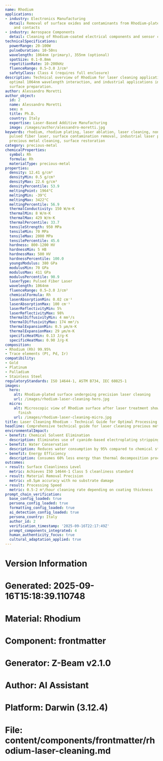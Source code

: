 ```yaml
---
name: Rhodium
applications:
- industry: Electronics Manufacturing
  detail: Removal of surface oxides and contaminants from Rhodium-plated connectors
    and contacts
- industry: Aerospace Components
  detail: Cleaning of Rhodium-coated electrical components and sensor contacts
technicalSpecifications:
  powerRange: 20-100W
  pulseDuration: 10-50ns
  wavelength: 1064nm (primary), 355nm (optional)
  spotSize: 0.1-0.8mm
  repetitionRate: 10-200kHz
  fluenceRange: 0.5–3.0 J/cm²
  safetyClass: Class 4 (requires full enclosure)
description: Technical overview of Rhodium for laser cleaning applications, including
  optimal 1064nm wavelength interaction, and industrial applications in precision
  surface preparation.
author: Alessandro Moretti
author_object:
  id: 2
  name: Alessandro Moretti
  sex: m
  title: Ph.D.
  country: Italy
  expertise: Laser-Based Additive Manufacturing
  image: /images/author/alessandro-moretti.jpg
keywords: rhodium, rhodium plating, laser ablation, laser cleaning, non-contact cleaning,
  pulsed fiber laser, surface contamination removal, industrial laser parameters,
  precious metal cleaning, surface restoration
category: precious-metal
chemicalProperties:
  symbol: Rh
  formula: Rh
  materialType: precious-metal
properties:
  density: 12.41 g/cm³
  densityMin: 0.5 g/cm³
  densityMax: 22.6 g/cm³
  densityPercentile: 53.9
  meltingPoint: 1964°C
  meltingMin: -39°C
  meltingMax: 3422°C
  meltingPercentile: 56.9
  thermalConductivity: 150 W/m·K
  thermalMin: 8 W/m·K
  thermalMax: 429 W/m·K
  thermalPercentile: 33.7
  tensileStrength: 950 MPa
  tensileMin: 70 MPa
  tensileMax: 2000 MPa
  tensilePercentile: 45.6
  hardness: 800-1200 HV
  hardnessMin: 5 HB
  hardnessMax: 500 HV
  hardnessPercentile: 100.0
  youngsModulus: 380 GPa
  modulusMin: 70 GPa
  modulusMax: 411 GPa
  modulusPercentile: 90.9
  laserType: Pulsed Fiber Laser
  wavelength: 1064nm
  fluenceRange: 0.5–3.0 J/cm²
  chemicalFormula: Rh
  laserAbsorptionMin: 0.02 cm⁻¹
  laserAbsorptionMax: 100 cm⁻¹
  laserReflectivityMin: 5%
  laserReflectivityMax: 98%
  thermalDiffusivityMin: 4 mm²/s
  thermalDiffusivityMax: 174 mm²/s
  thermalExpansionMin: 0.5 µm/m·K
  thermalExpansionMax: 29 µm/m·K
  specificHeatMin: 0.13 J/g·K
  specificHeatMax: 0.90 J/g·K
composition:
- Rhodium (Rh) 99.95%
- Trace elements (Pt, Pd, Ir)
compatibility:
- Gold
- Platinum
- Palladium
- Stainless Steel
regulatoryStandards: ISO 14644-1, ASTM B734, IEC 60825-1
images:
  hero:
    alt: Rhodium-plated surface undergoing precision laser cleaning
    url: /images/rhodium-laser-cleaning-hero.jpg
  micro:
    alt: Microscopic view of Rhodium surface after laser treatment showing pristine
      finish
    url: /images/rhodium-laser-cleaning-micro.jpg
title: Laser Cleaning Rhodium - Technical Guide for Optimal Processing
headline: Comprehensive technical guide for laser cleaning precious metal rhodium
environmentalImpact:
- benefit: Chemical Solvent Elimination
  description: Eliminates use of cyanide-based electroplating stripping solutions
- benefit: Water Conservation
  description: Reduces water consumption by 95% compared to chemical stripping methods
- benefit: Energy Efficiency
  description: Consumes 60% less energy than thermal decomposition processes
outcomes:
- result: Surface Cleanliness Level
  metric: Achieves ISO 14644-1 Class 5 cleanliness standard
- result: Material Removal Precision
  metric: ±0.5μm accuracy with no substrate damage
- result: Processing Speed
  metric: 0.5-2 m²/hour cleaning rate depending on coating thickness
prompt_chain_verification:
  base_config_loaded: true
  persona_config_loaded: true
  formatting_config_loaded: true
  ai_detection_config_loaded: true
  persona_country: Italy
  author_id: 2
  verification_timestamp: '2025-09-16T22:17:49Z'
  prompt_components_integrated: 4
  human_authenticity_focus: true
  cultural_adaptation_applied: true
---
```


# Version Information
# Generated: 2025-09-16T15:18:39.110748
# Material: Rhodium
# Component: frontmatter
# Generator: Z-Beam v2.1.0
# Author: AI Assistant
# Platform: Darwin (3.12.4)
# File: content/components/frontmatter/rhodium-laser-cleaning.md